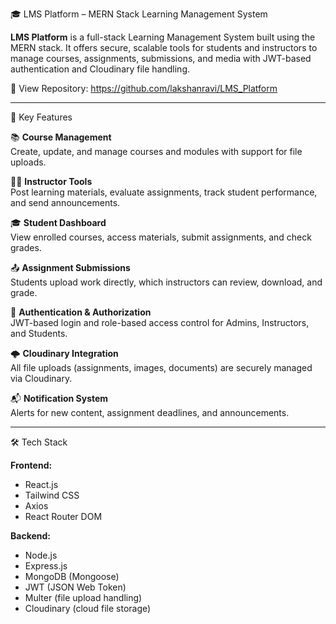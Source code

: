 🎓 LMS Platform – MERN Stack Learning Management System  

**LMS Platform** is a full-stack Learning Management System built using the MERN stack. It offers secure, scalable tools for students and instructors to manage courses, assignments, submissions, and media with JWT-based authentication and Cloudinary file handling.

  
🔗 View Repository: https://github.com/lakshanravi/LMS_Platform

---

🚀 Key Features

📚 **Course Management**  
Create, update, and manage courses and modules with support for file uploads.

👨‍🏫 **Instructor Tools**  
Post learning materials, evaluate assignments, track student performance, and send announcements.

🎓 **Student Dashboard**  
View enrolled courses, access materials, submit assignments, and check grades.

📤 **Assignment Submissions**  
Students upload work directly, which instructors can review, download, and grade.

🔐 **Authentication & Authorization**  
JWT-based login and role-based access control for Admins, Instructors, and Students.

🌩️ **Cloudinary Integration**  
All file uploads (assignments, images, documents) are securely managed via Cloudinary.

📬 **Notification System**  
Alerts for new content, assignment deadlines, and announcements.

---

🛠️ Tech Stack

**Frontend:**  
- React.js  
- Tailwind CSS 
- Axios  
- React Router DOM  

**Backend:**  
- Node.js  
- Express.js  
- MongoDB (Mongoose)  
- JWT (JSON Web Token)  
- Multer (file upload handling)  
- Cloudinary (cloud file storage)


